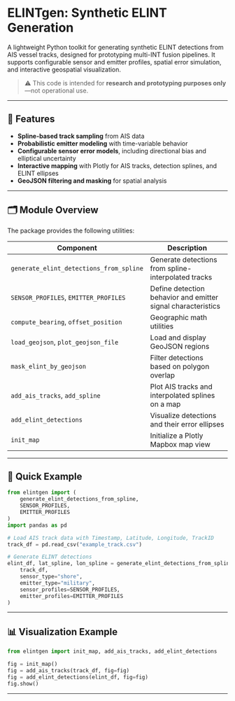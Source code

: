 # ELINTgen: Synthetic ELINT Generation

A lightweight Python toolkit for generating synthetic ELINT detections from AIS vessel tracks, designed for prototyping multi-INT fusion pipelines. It supports configurable sensor and emitter profiles, spatial error simulation, and interactive geospatial visualization.

> ⚠️ This code is intended for **research and prototyping purposes only**—not operational use.

---

## 🔧 Features

- **Spline-based track sampling** from AIS data
- **Probabilistic emitter modeling** with time-variable behavior
- **Configurable sensor error models**, including directional bias and elliptical uncertainty
- **Interactive mapping** with Plotly for AIS tracks, detection splines, and ELINT ellipses
- **GeoJSON filtering and masking** for spatial analysis

---

## 🗂 Module Overview

The package provides the following utilities:

| Component | Description |
|----------|-------------|
| `generate_elint_detections_from_spline` | Generate detections from spline-interpolated tracks |
| `SENSOR_PROFILES`, `EMITTER_PROFILES`  | Define detection behavior and emitter signal characteristics |
| `compute_bearing`, `offset_position`   | Geographic math utilities |
| `load_geojson`, `plot_geojson_file`    | Load and display GeoJSON regions |
| `mask_elint_by_geojson`                | Filter detections based on polygon overlap |
| `add_ais_tracks`, `add_spline`         | Plot AIS tracks and interpolated splines on a map |
| `add_elint_detections`                 | Visualize detections and their error ellipses |
| `init_map`                             | Initialize a Plotly Mapbox map view |

---

## 🚀 Quick Example

```python
from elintgen import (
    generate_elint_detections_from_spline,
    SENSOR_PROFILES,
    EMITTER_PROFILES
)
import pandas as pd

# Load AIS track data with Timestamp, Latitude, Longitude, TrackID
track_df = pd.read_csv("example_track.csv")

# Generate ELINT detections
elint_df, lat_spline, lon_spline = generate_elint_detections_from_spline(
    track_df,
    sensor_type="shore",
    emitter_type="military",
    sensor_profiles=SENSOR_PROFILES,
    emitter_profiles=EMITTER_PROFILES
)
```

---

## 📊 Visualization Example

```python
from elintgen import init_map, add_ais_tracks, add_elint_detections

fig = init_map()
fig = add_ais_tracks(track_df, fig=fig)
fig = add_elint_detections(elint_df, fig=fig)
fig.show()
```

---
